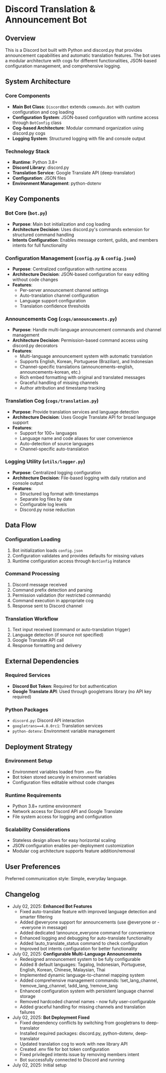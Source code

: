 # Discord Translation & Announcement Bot

## Overview

This is a Discord bot built with Python and discord.py that provides announcement capabilities and automatic translation features. The bot uses a modular architecture with cogs for different functionalities, JSON-based configuration management, and comprehensive logging.

## System Architecture

### Core Components
- **Main Bot Class**: `DiscordBot` extends `commands.Bot` with custom configuration and cog loading
- **Configuration System**: JSON-based configuration with runtime access through `BotConfig` class
- **Cog-based Architecture**: Modular command organization using discord.py cogs
- **Logging System**: Structured logging with file and console output

### Technology Stack
- **Runtime**: Python 3.8+
- **Discord Library**: discord.py
- **Translation Service**: Google Translate API (deep-translator)
- **Configuration**: JSON files
- **Environment Management**: python-dotenv

## Key Components

### Bot Core (`bot.py`)
- **Purpose**: Main bot initialization and cog loading
- **Architecture Decision**: Uses discord.py's commands extension for structured command handling
- **Intents Configuration**: Enables message content, guilds, and members intents for full functionality

### Configuration Management (`config.py` & `config.json`)
- **Purpose**: Centralized configuration with runtime access
- **Architecture Decision**: JSON-based configuration for easy editing without code changes
- **Features**: 
  - Per-server announcement channel settings
  - Auto-translation channel configuration
  - Language support configuration
  - Translation confidence thresholds

### Announcements Cog (`cogs/announcements.py`)
- **Purpose**: Handle multi-language announcement commands and channel management
- **Architecture Decision**: Permission-based command access using discord.py decorators
- **Features**:
  - Multi-language announcement system with automatic translation
  - Supports English, Korean, Portuguese (Brazilian), and Indonesian
  - Channel-specific translations (announcements-english, announcements-korean, etc.)
  - Rich embed formatting with original and translated messages
  - Graceful handling of missing channels
  - Author attribution and timestamp tracking

### Translation Cog (`cogs/translation.py`)
- **Purpose**: Provide translation services and language detection
- **Architecture Decision**: Uses Google Translate API for broad language support
- **Features**:
  - Support for 100+ languages
  - Language name and code aliases for user convenience
  - Auto-detection of source languages
  - Channel-specific auto-translation

### Logging Utility (`utils/logger.py`)
- **Purpose**: Centralized logging configuration
- **Architecture Decision**: File-based logging with daily rotation and console output
- **Features**:
  - Structured log format with timestamps
  - Separate log files by date
  - Configurable log levels
  - Discord.py noise reduction

## Data Flow

### Configuration Loading
1. Bot initialization loads `config.json`
2. Configuration validates and provides defaults for missing values
3. Runtime configuration access through `BotConfig` instance

### Command Processing
1. Discord message received
2. Command prefix detection and parsing
3. Permission validation (for restricted commands)
4. Command execution in appropriate cog
5. Response sent to Discord channel

### Translation Workflow
1. Text input received (command or auto-translation trigger)
2. Language detection (if source not specified)
3. Google Translate API call
4. Response formatting and delivery

## External Dependencies

### Required Services
- **Discord Bot Token**: Required for bot authentication
- **Google Translate API**: Used through googletrans library (no API key required)

### Python Packages
- `discord.py`: Discord API interaction
- `googletrans==4.0.0rc1`: Translation services
- `python-dotenv`: Environment variable management

## Deployment Strategy

### Environment Setup
- Environment variables loaded from `.env` file
- Bot token stored securely in environment variables
- Configuration files editable without code changes

### Runtime Requirements
- Python 3.8+ runtime environment
- Network access for Discord API and Google Translate
- File system access for logging and configuration

### Scalability Considerations
- Stateless design allows for easy horizontal scaling
- JSON configuration enables per-deployment customization
- Modular cog architecture supports feature addition/removal

## User Preferences

Preferred communication style: Simple, everyday language.

## Changelog

- July 02, 2025: **Enhanced Bot Features**
  - Fixed auto-translate feature with improved language detection and smarter filtering
  - Added @everyone support for announcements (use @everyone or --everyone in message)
  - Added dedicated !announce_everyone command for convenience
  - Enhanced logging and debugging for auto-translate functionality
  - Added !auto_translate_status command to check configuration
  - Improved bot intents configuration for better functionality
- July 02, 2025: **Configurable Multi-Language Announcements**
  - Redesigned announcement system to be fully configurable
  - Added 8 default languages: Tagalog, Indonesian, Portuguese, English, Korean, Chinese, Malaysian, Thai
  - Implemented dynamic language-to-channel mapping system
  - Added comprehensive management commands: !set_lang_channel, !remove_lang_channel, !add_lang, !remove_lang
  - Enhanced configuration system with persistent language channel storage
  - Removed hardcoded channel names - now fully user-configurable
  - Added graceful handling for missing channels and translation failures
- July 02, 2025: **Bot Deployment Fixed**
  - Fixed dependency conflicts by switching from googletrans to deep-translator
  - Installed required packages: discord.py, python-dotenv, deep-translator
  - Updated translation cog to work with new library API
  - Created .env file for bot token configuration
  - Fixed privileged intents issue by removing members intent
  - Bot successfully connected to Discord and running
- July 02, 2025: Initial setup